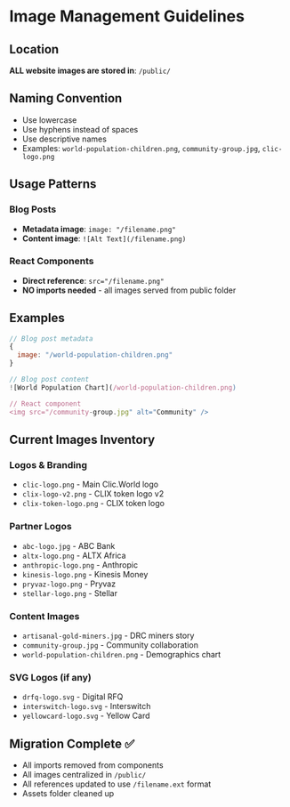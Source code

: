 # Image Management Guidelines

## Location
**ALL website images are stored in**: `/public/`

## Naming Convention
- Use lowercase
- Use hyphens instead of spaces
- Use descriptive names
- Examples: `world-population-children.png`, `community-group.jpg`, `clic-logo.png`

## Usage Patterns

### Blog Posts
- **Metadata image**: `image: "/filename.png"`
- **Content image**: `![Alt Text](/filename.png)`

### React Components
- **Direct reference**: `src="/filename.png"`
- **NO imports needed** - all images served from public folder

## Examples
```javascript
// Blog post metadata
{
  image: "/world-population-children.png"
}

// Blog post content
![World Population Chart](/world-population-children.png)

// React component
<img src="/community-group.jpg" alt="Community" />
```

## Current Images Inventory

### Logos & Branding
- `clic-logo.png` - Main Clic.World logo
- `clix-logo-v2.png` - CLIX token logo v2
- `clix-token-logo.png` - CLIX token logo

### Partner Logos
- `abc-logo.jpg` - ABC Bank
- `altx-logo.png` - ALTX Africa
- `anthropic-logo.png` - Anthropic
- `kinesis-logo.png` - Kinesis Money
- `pryvaz-logo.png` - Pryvaz
- `stellar-logo.png` - Stellar

### Content Images
- `artisanal-gold-miners.jpg` - DRC miners story
- `community-group.jpg` - Community collaboration
- `world-population-children.png` - Demographics chart

### SVG Logos (if any)
- `drfq-logo.svg` - Digital RFQ
- `interswitch-logo.svg` - Interswitch
- `yellowcard-logo.svg` - Yellow Card

## Migration Complete ✅
- All imports removed from components
- All images centralized in `/public/`
- All references updated to use `/filename.ext` format
- Assets folder cleaned up
